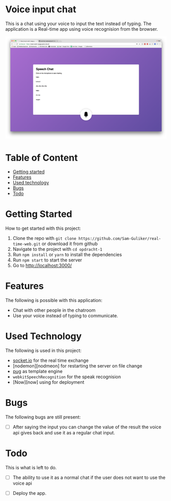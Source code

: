 # Voice input chat
This is a chat using your voice to input the text instead of typing. The application is a Real-time app using voice recognision from the browser.

![Cover image of the app](doc-images/image-cover.png)

# Table of Content
- [Getting started](#getting-started)
- [Features](#features)
- [Used technology](#used-technology)
- [Bugs](#bugs)
- [Todo](#todo)


# Getting Started
How to get started with this project:

1. Clone the repo with `git clone https://github.com/Sam-Guliker/real-time-web.git` or download it from github
2. Navigate to the project with `cd opdracht-1`
3. Run `npm install` or `yarn` to install the dependencies
4. Run `npm start` to start the server
5. Go to [http://localhost:3000/](http://localhost:3000/)


# Features
The following is possible with this application:

- Chat with other people in the chatroom
- Use your voice instead of typing to communicate.

# Used Technology
The following is used in this project:

- [socket.io][socket] for the real time exchange
- [nodemon][nodmeon] for restarting the server on file change
- [pug][pug] as template engine
- `webkitSpeechRecognition` for the speak recognision
- [Now][now] using for deployment

# Bugs
The following bugs are still present:

- [ ] After saying the input you can change the value of the result the voice api gives back and use it as a regular chat input.  

# Todo
This is what is left to do.

- [ ] The ability to use it as a normal chat if the user does not want to use the voice api

- [ ]  Deploy the app.


[socket]: https://socket.io/
[nodemon]: https://nodemon.io/
[pug]: https://pugjs.org/
